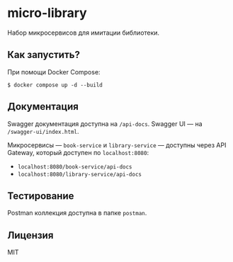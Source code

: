 # micro-library

Набор микросервисов для имитации библиотеки.

## Как запустить?

При помощи Docker Compose:

```shell
$ docker compose up -d --build
```

## Документация

Swagger документация доступна на `/api-docs`. Swagger UI — на `/swagger-ui/index.html`.

Микросервисы — `book-service` и `library-service` — доступны через API Gateway, который доступен по `localhost:8080`:

- `localhost:8080/book-service/api-docs`
- `localhost:8080/library-service/api-docs`

## Тестирование

Postman коллекция доступна в папке `postman`.

## Лицензия

MIT
